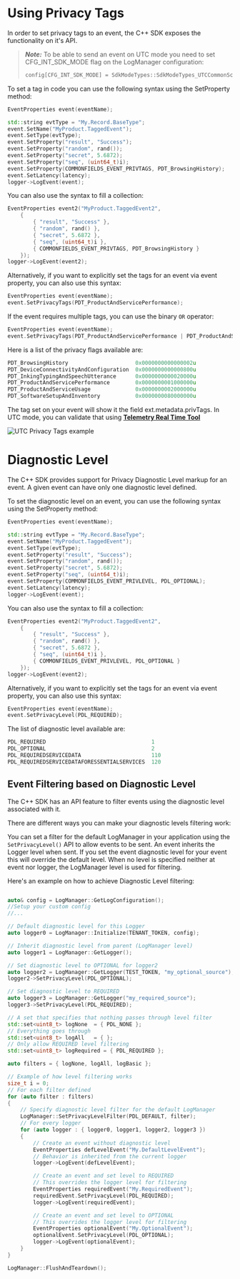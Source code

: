 
# Using Privacy Tags

In order to set privacy tags to an event, the C++ SDK exposes the functionality on it's API.

> **_Note:_**
To be able to send an event on UTC mode you need to set CFG_INT_SDK_MODE flag on the LogManager configuration:
> ```cpp
> config[CFG_INT_SDK_MODE] = SdkModeTypes::SdkModeTypes_UTCCommonSchema;
> ```

To set a tag in code you can use the following syntax using the SetProperty method:

```cpp
EventProperties event(eventName);

std::string evtType = "My.Record.BaseType"; 
event.SetName("MyProduct.TaggedEvent");
event.SetType(evtType);
event.SetProperty("result", "Success");
event.SetProperty("random", rand());
event.SetProperty("secret", 5.6872);
event.SetProperty("seq", (uint64_t)i); 
event.SetProperty(COMMONFIELDS_EVENT_PRIVTAGS, PDT_BrowsingHistory);
event.SetLatency(latency); 
logger->LogEvent(event);
```

You can also use the syntax to fill a collection:

```cpp
EventProperties event2("MyProduct.TaggedEvent2",
    {
        { "result", "Success" },
        { "random", rand() },
        { "secret", 5.6872 },
        { "seq", (uint64_t)i },
        { COMMONFIELDS_EVENT_PRIVTAGS, PDT_BrowsingHistory }
    });
logger->LogEvent(event2);
```

Alternatively, if you want to explicitly set the tags for an event via event property, you can also use this syntax:
```cpp
EventProperties event(eventName);
event.SetPrivacyTags(PDT_ProductAndServicePerformance);
``` 

If the event requires multiple tags, you can use the binary `OR` operator:
```cpp
EventProperties event(eventName);
event.SetPrivacyTags(PDT_ProductAndServicePerformance | PDT_ProductAndServiceUsage);
``` 

Here is a list of the privacy flags available are:

```cpp
PDT_BrowsingHistory                     0x0000000000000002u
PDT_DeviceConnectivityAndConfiguration  0x0000000000000800u
PDT_InkingTypingAndSpeechUtterance      0x0000000000020000u
PDT_ProductAndServicePerformance        0x0000000001000000u
PDT_ProductAndServiceUsage              0x0000000002000000u
PDT_SoftwareSetupAndInventory           0x0000000080000000u
```

The tag set on your event will show it the field ext.metadata.privTags. In UTC mode, you can validate that using **[Telemetry Real Time Tool](https://osgwiki.com/wiki/Telemetry_Real-Time_Tool_(TRTT))**

![UTC Privacy Tags example](/docs/images/14154-utc.png)


# Diagnostic Level

The C++ SDK provides support for Privacy Diagnostic Level markup for an event. A given event can have only one diagnostic level defined.

To set the diagnostic level on an event, you can use the following syntax using the SetProperty method:

```cpp
EventProperties event(eventName);

std::string evtType = "My.Record.BaseType"; 
event.SetName("MyProduct.TaggedEvent");
event.SetType(evtType);
event.SetProperty("result", "Success");
event.SetProperty("random", rand());
event.SetProperty("secret", 5.6872);
event.SetProperty("seq", (uint64_t)i); 
event.SetProperty(COMMONFIELDS_EVENT_PRIVLEVEL, PDL_OPTIONAL);
event.SetLatency(latency); 
logger->LogEvent(event);
```

You can also use the syntax to fill a collection:

```cpp
EventProperties event2("MyProduct.TaggedEvent2",
    {
        { "result", "Success" },
        { "random", rand() },
        { "secret", 5.6872 },
        { "seq", (uint64_t)i },
        { COMMONFIELDS_EVENT_PRIVLEVEL, PDL_OPTIONAL }
    });
logger->LogEvent(event2);
```

Alternatively, if you want to explicitly set the tags for an event via event property, you can also use this syntax:
```cpp
EventProperties event(eventName);
event.SetPrivacyLevel(PDL_REQUIRED);
``` 

The list of diagnostic level available are:
```cpp
PDL_REQUIRED                                 1
PDL_OPTIONAL                                 2
PDL_REQUIREDSERVICEDATA                      110
PDL_REQUIREDSERVICEDATAFORESSENTIALSERVICES  120
```

## Event Filtering based on Diagnostic Level
The C++ SDK has an API feature to filter events using the diagnostic level associated with it.

There are different ways you can make your diagnostic levels filtering work:


You can set a filter for the default LogManager in your application using the `SetPrivacyLevel()` API to allow events to be sent.
An event inherits the Logger level when sent. If you set the event diagnostic level for your event this will override the default level.
When no level is specified neither at event nor logger, the LogManager level is used for filtering.

Here's an example on how to achieve Diagnostic Level filtering:

```cpp

auto& config = LogManager::GetLogConfiguration();
//Setup your custom config
//...

// Default diagnostic level for this Logger
auto logger0 = LogManager::Initialize(TENANT_TOKEN, config);

// Inherit diagnostic level from parent (LogManager level)
auto logger1 = LogManager::GetLogger();

// Set diagnostic level to OPTIONAL for logger2
auto logger2 = LogManager::GetLogger(TEST_TOKEN, "my_optional_source");
logger2->SetPrivacyLevel(PDL_OPTIONAL);

// Set diagnostic level to REQUIRED
auto logger3 = LogManager::GetLogger("my_required_source");
logger3->SetPrivacyLevel(PDL_REQUIRED);

// A set that specifies that nothing passes through level filter
std::set<uint8_t> logNone  = { PDL_NONE };
// Everything goes through
std::set<uint8_t> logAll   = { };
// Only allow REQUIRED level filtering
std::set<uint8_t> logRequired = { PDL_REQUIRED };

auto filters = { logNone, logAll, logBasic };

// Example of how level filtering works
size_t i = 0;
// For each filter defined
for (auto filter : filters)
{
	// Specify diagnostic level filter for the default LogManager
	LogManager::SetPrivacyLevelFilter(PDL_DEFAULT, filter);
	// For every logger
	for (auto logger : { logger0, logger1, logger2, logger3 })
	{
		// Create an event without diagnostic level 
		EventProperties defLevelEvent("My.DefaultLevelEvent");
		// Behavior is inherited from the current logger
		logger->LogEvent(defLevelEvent);

		// Create an event and set level to REQUIRED 
		// This overrides the logger level for filtering
		EventProperties requiredEvent("My.RequiredEvent");
		requiredEvent.SetPrivacyLevel(PDL_REQUIRED);
		logger->LogEvent(requiredEvent);

		// Create an event and set level to OPTIONAL 
		// This overrides the logger level for filtering
		EventProperties optionalEvent("My.OptionalEvent");
		optionalEvent.SetPrivacyLevel(PDL_OPTIONAL);
		logger->LogEvent(optionalEvent);
	}
}

LogManager::FlushAndTeardown();

```